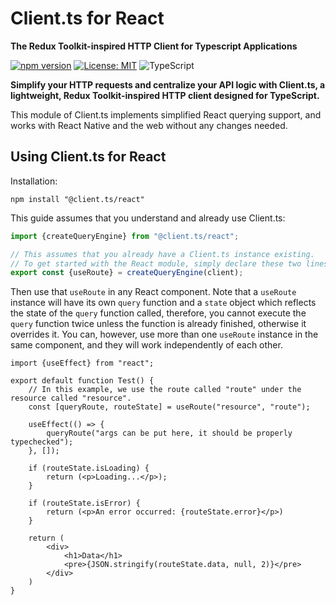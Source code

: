 # Client.ts for React

**The Redux Toolkit-inspired HTTP Client for Typescript Applications**

[![npm version](https://img.shields.io/npm/v/@client.ts/core?color=blue&label=Latest%20Version)](https://www.npmjs.com/package/@client.ts/react)
[![License: MIT](https://img.shields.io/badge/License-MIT-green.svg)](https://opensource.org/licenses/MIT)
![TypeScript](https://img.shields.io/badge/-TypeScript-007ACC?logo=typescript&logoColor=white)

**Simplify your HTTP requests and centralize your API logic with Client.ts, a lightweight, Redux Toolkit-inspired HTTP client designed for TypeScript.**

This module of Client.ts implements simplified React querying support, and works with React Native and the web without any changes needed.

## Using Client.ts for React

Installation:
```shell
npm install "@client.ts/react"
```

This guide assumes that you understand and already use Client.ts:

```ts
import {createQueryEngine} from "@client.ts/react";

// This assumes that you already have a Client.ts instance existing.
// To get started with the React module, simply declare these two lines anywhere.
export const {useRoute} = createQueryEngine(client);
```

Then use that `useRoute` in any React component. Note that a `useRoute` instance will have its own `query` function and 
a `state` object which reflects the state of the `query` function called, therefore, you cannot execute the `query` function 
twice unless the function is already finished, otherwise it overrides it. You can, however, use more than one `useRoute` instance in the same component, and they will work independently of each other.

```tsx
import {useEffect} from "react";

export default function Test() {
    // In this example, we use the route called "route" under the resource called "resource".
    const [queryRoute, routeState] = useRoute("resource", "route");

    useEffect(() => {
        queryRoute("args can be put here, it should be properly typechecked");
    }, []);

    if (routeState.isLoading) {
        return (<p>Loading...</p>);
    }

    if (routeState.isError) {
        return (<p>An error occurred: {routeState.error}</p>)
    }

    return (
        <div>
            <h1>Data</h1>
            <pre>{JSON.stringify(routeState.data, null, 2)}</pre>
        </div>
    )
}
```
